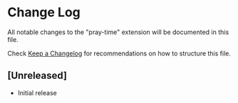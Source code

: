 # Change Log

All notable changes to the "pray-time" extension will be documented in this file.

Check [Keep a Changelog](http://keepachangelog.com/) for recommendations on how to structure this file.

## [Unreleased]

- Initial release